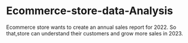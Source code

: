 # Ecommerce-store-data-Analysis
Ecommerce store wants to create an annual sales report for 2022.
So that,store can understand their customers and grow more sales in 2023.
